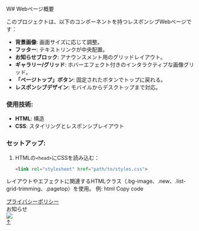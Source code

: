 W# Webページ概要

このプロジェクトは、以下のコンポーネントを持つレスポンシブWebページです：

- **背景画像**: 画面サイズに応じて調整。
- **フッター**: テキストリンクが中央配置。
- **お知らせブロック**: アナウンスメント用のグリッドレイアウト。
- **ギャラリー/グリッド**: ホバーエフェクト付きのインタラクティブな画像グリッド。
- **「ページトップ」ボタン**: 固定されたボタンでトップに戻れる。
- **レスポンシブデザイン**: モバイルからデスクトップまで対応。

### 使用技術:
- **HTML**: 構造
- **CSS**: スタイリングとレスポンシブレイアウト

### セットアップ:
1. HTMLの`<head>`にCSSを読み込む：
   ```html
   <link rel="stylesheet" href="path/to/styles.css">
レイアウトやエフェクトに関連するHTMLクラス（.bg-image、.new、.list-grid-trimming、.pagetop）を使用。
例:
html
Copy code
<div class="bg-image"></div>
<footer><a href="#">プライバシーポリシー</a></footer>
<div class="new"><span>お知らせ</span></div>
<div class="list-grid-trimming"><div class="list"><img src="image.jpg"></div></div>
<a href="#" class="pagetop">↑</a>
